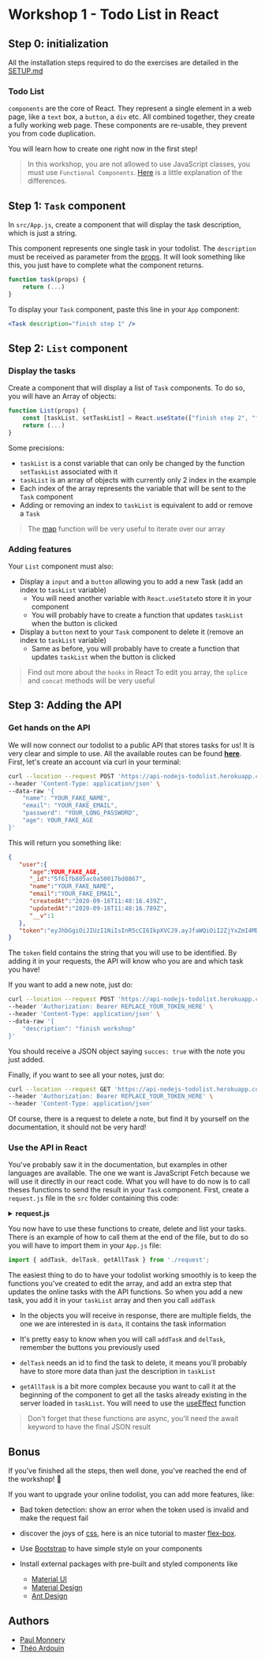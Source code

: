 # Workshop 1 - Todo List in React

## Step 0: initialization

All the installation steps required to do the exercises are detailed in the [SETUP.md](./SETUP.md)

### Todo List

`components` are the core of React. They represent a single element in a web page, like a `text` box, a `button`, a `div` etc. All combined together, they create a fully working web page. These components are re-usable, they prevent you from code duplication.

You will learn how to create one right now in the first step!

> In this workshop, you are not allowed to use JavaScript classes, you must use `Functional Components`. [Here](https://medium.com/@Zwenza/functional-vs-class-components-in-react-231e3fbd7108) is a little explanation of the differences.

## Step 1: `Task` component

In `src/App.js`, create a component that will display the task description, which is just a string.

This component represents one single task in your todolist. The `description` must be received as parameter from the [props](https://fr.reactjs.org/docs/components-and-props.html). It will look something like this, you just have to complete what the component returns.

```jsx
function task(props) {
    return (...)
}
```

To display your `Task` component, paste this line in your `App` component:

```jsx
<Task description="finish step 1" />
```

## Step 2: `List` component

### Display the tasks

Create a component that will display a list of `Task` components. To do so, you will have an Array of objects:

```js
function List(props) {
    const [taskList, setTaskList] = React.useState(["finish step 2", "finish step 3"]);
    return (...)
}
```
Some precisions:

- `taskList` is a const variable that can only be changed by the function `setTaskList` associated with it
- `taskList` is an array of objects with currently only 2 index in the example
- Each index of the array represents the variable that will be sent to the `Task` component
- Adding or removing an index to `taskList` is equivalent to add or remove a `Task`

> The [map](https://reactjs.org/docs/lists-and-keys.html) function will be very useful to iterate over our array

### Adding features

Your `List` component must also:

- Display a `input` and a `button` allowing you to add a new Task (add an index to `taskList` variable)
  - You will need another variable with `React.useState`to store it in your component
  - You will probably have to create a function that updates `taskList` when the button is clicked
- Display a `button` next to your `Task` component to delete it (remove an index to `taskList` variable)
  - Same as before, you will probably have to create a function that updates `taskList` when the button is clicked

> Find out more about the `hooks` in React
> To edit you array, the `splice` and `concat` methods will be very useful



## Step 3: Adding the API

### Get hands on the API

We will now connect our todolist to a public API that stores tasks for us! It is very clear and simple to use. All the available routes can be found **[here](https://documenter.getpostman.com/view/8858534/SW7dX7JG?version=latest#627465c4-0b9f-4306-8897-038268188093)**. First, let's create an account via curl in your terminal:

```sh
curl --location --request POST 'https://api-nodejs-todolist.herokuapp.com/user/register' \
--header 'Content-Type: application/json' \
--data-raw '{
	"name": "YOUR_FAKE_NAME",
	"email": "YOUR_FAKE_EMAIL",
	"password": "YOUR_LONG_PASSWORD",
	"age": YOUR_FAKE_AGE
}'
```

This will return you something like:

```json
{
   "user":{
      "age":YOUR_FAKE_AGE,
      "_id":"5f61fb805ac0a50017bd8867",
      "name":"YOUR_FAKE_NAME",
      "email":"YOUR_FAKE_EMAIL",
      "createdAt":"2020-09-16T11:48:16.439Z",
      "updatedAt":"2020-09-16T11:48:16.789Z",
      "__v":1
   },
   "token":"eyJhbGgiOiJIUzI1NiIsInR5cCI6IkpXVCJ9.ayJfaWQiOiI2ZjYxZmI4MDVpYzBhNTAwMTdiZPg4NjciLCJpYXQiOjE2MDAyNTY4OTZ9.2skAVYPi4vS2bDd0dQN9Melu9aqNY-13APzyqyQ9Q-4"
}
```

The `token` field contains the string that you will use to be identified. By adding it in your requests, the API will know who you are and which task you have!

If you want to add a new note, just do:

```sh
curl --location --request POST 'https://api-nodejs-todolist.herokuapp.com/task' \
--header 'Authorization: Bearer REPLACE_YOUR_TOKEN_HERE' \
--header 'Content-Type: application/json' \
--data-raw '{
	"description": "finish workshop"
}'
```

You should receive a JSON object saying `succes: true` with the note you just added.

Finally, if you want to see all your notes, just do:

```sh
curl --location --request GET 'https://api-nodejs-todolist.herokuapp.com/task' \
--header 'Authorization: Bearer REPLACE_YOUR_TOKEN_HERE' \
--header 'Content-Type: application/json'
```

Of course, there is a request to delete a note, but find it by yourself on the documentation, it should not be very hard!

### Use the API in React

You've probably saw it in the documentation, but examples in other languages are available. The one we want is JavaScript Fetch because we will use it directly in our react code. What you will have to do now is to call theses functions to send the result in your `Task` component. First, create a `request.js` file in the `src` folder containing this code:

<Details><Summary><strong>request.js</strong></Summary>

```js
/* eslint-disable */
const fetch = require('node-fetch');

const TOKEN = 'REPLACE_YOUR_TOKEN_HERE';

// based on this public API
// https://documenter.getpostman.com/view/8858534/SW7dX7JG?version=latest#intro

export async function addTask(token, description) {
  const raw = JSON.stringify({ description });
  const requestOptions = {
    method: 'POST',
    headers: {
      'Content-Type': 'application/json',
      Authorization: `Bearer ${token}`,
    },
    body: raw,
    redirect: 'follow',
  };

  const tasks = await fetch('https://api-nodejs-todolist.herokuapp.com/task', requestOptions);
  const list = await tasks.json();
  return list;
}

export async function delTask(token, id) {
  const requestOptions = {
    method: 'DELETE',
    headers: {
      'Content-Type': 'application/json',
      Authorization: `Bearer ${token}`,
    },
    redirect: 'follow',
  };

  const tasks = await fetch(`https://api-nodejs-todolist.herokuapp.com/task/${id}`, requestOptions);
  const list = await tasks.json();
  return list;
}

export async function getAllTask(token) {
  const requestOptions = {
    method: 'GET',
    headers: {
      'Content-Type': 'application/json',
      Authorization: `Bearer ${token}`,
    },
    redirect: 'follow',
  };

  const tasks = await fetch('https://api-nodejs-todolist.herokuapp.com/task', requestOptions);
  const list = await tasks.json();
  return list;
}

// Example of how to use the functions
async function main() {
  const newTask = await addTask(TOKEN, 'new Task');
  console.log(newTask);
  const tasks = await getAllTask(TOKEN);
  console.log(tasks);
  const deletedTask = await delTask(TOKEN, newTask.data._id);
  console.log(deletedTask);
}
```

</Details>

You now have to use these functions to create, delete and list your tasks. There is an example of how to call them at the end of the file, but to do so you will have to import them in your `App.js` file:

```js
import { addTask, delTask, getAllTask } from './request';
```

The easiest thing to do to have your todolist working smoothly is to keep the functions you've created to edit the array, and add an extra step that updates the online tasks with the API functions. So when you add a new task, you add it in your `taskList` array and then you call `addTask`

- In the objects you will receive in response, there are multiple fields, the one we are interested in is `data`, it contains the task information

- It's pretty easy to know when you will call `addTask` and  `delTask`, remember the buttons you previously used
- `delTask` needs an id to find the task to delete, it means you'll probably have to store more data than just the description in `taskList`
- `getAllTask` is a bit more complex because you want to call it at the beginning of the component to get all the tasks already existing in the server loaded in `taskList`. You will need to use the [useEffect](https://reactjs.org/docs/hooks-effect.html) function

> Don't forget that these functions are async, you'll need the await keyword to have the final JSON result


## Bonus

If you've finished all the steps, then well done, you've reached the end of the workshop! :clap:

If you want to upgrade your online todolist, you can add more features, like:

- Bad token detection: show an error when the token used is invalid and make the request fail

- discover the joys of [css](https://malcoded.com/posts/react-component-style/), here is an nice tutorial to master [flex-box](https://flexboxfroggy.com/#fr).
- Use [Bootstrap](https://getbootstrap.com/) to have simple style on your components
- Install external packages with pre-built and styled components like
  - [Material UI](https://material-ui.com/)
  - [Material Design](https://material.io/design/)
  - [Ant Design](https://ant.design/)


## Authors
- [Paul Monnery](https://github.com/PaulMonnery/)
- [Théo Ardouin](https://github.com/Qwexta)
